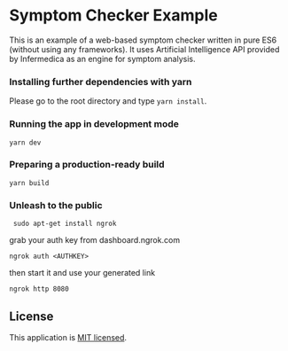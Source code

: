 # Symptom Checker Example

This is an example of a web-based symptom checker written in pure ES6 (without using any frameworks). It uses Artificial Intelligence API provided by Infermedica as an engine for symptom analysis.

### Installing further dependencies with yarn

Please go to the root directory and type
`yarn install`.

### Running the app in development mode

`yarn dev`

### Preparing a production-ready build

`yarn build`

### Unleash to the public

` sudo apt-get install ngrok`

grab your auth key from dashboard.ngrok.com

`ngrok auth <AUTHKEY>`

then start it and use your generated link

`ngrok http 8080`




## License

This application is [MIT licensed](./LICENSE).

